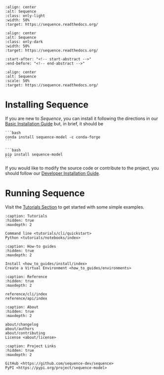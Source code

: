 ```{image} _static/sequence-logo-light.svg
:align: center
:alt: Sequence
:class: only-light
:width: 50%
:target: https://sequence.readthedocs.org/
```

```{image} _static/sequence-logo-dark.svg
:align: center
:alt: Sequence
:class: only-dark
:width: 50%
:target: https://sequence.readthedocs.org/
```

```{include} ../README.md
:start-after: "<!-- start-abstract -->"
:end-before: "<!-- end-abstract -->"
```

```{image} _static/sequence.png
:align: center
:alt: Sequence
:scale: 50%
:target: https://sequence.readthedocs.org/
```

# Installing Sequence

If you are new to *Sequence*, you can install it following the directions in
our [Basic Installation Guide](basic-install) but, in brief, it should be

````{tab} conda
```bash
conda install sequence-model -c conda-forge
```
````

````{tab} pip
```bash
pip install sequence-model
```
````

If you would like to modify the source code or contribute to the project,
you should follow our [Developer Installation Guide](source-install).


# Running Sequence

Visit the [Tutorials Section](tutorials-section) to get started with some
simple examples.

```{toctree}
:caption: Tutorials
:hidden: true
:maxdepth: 2

Command line <tutorials/cli/quickstart>
Python <tutorials/notebooks/index>
```

```{toctree}
:caption: How-to guides
:hidden: true
:maxdepth: 2

Install <how_to_guides/install/index>
Create a Virtual Environment <how_to_guides/environments>
```

```{toctree}
:caption: Reference
:hidden: true
:maxdepth: 2

reference/cli/index
reference/api/index
```

<!--
```{toctree}
:caption: Getting Started
:hidden: true
:maxdepth: 2

installation
user_guide/index
notebooks/index
```

```{toctree}
:caption: Contributing
:hidden: true
:maxdepth: 2

install/index
api/index
```
-->

```{toctree}
:caption: About
:hidden: true
:maxdepth: 2

about/changelog
about/authors
about/contributing
License <about/license>
```

```{toctree}
:caption: Project Links
:hidden: true
:maxdepth: 2

GitHub <https://github.com/sequence-dev/sequence>
PyPI <https://pypi.org/project/sequence-model>
```
